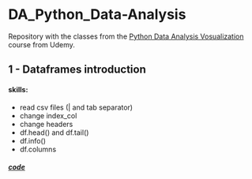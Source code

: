 # DA_Python_Data-Analysis

Repository with the classes from the [Python Data Analysis Vosualization](https://www.udemy.com/course/python-data-analysis-visualization/) course from Udemy.

## 1 - Dataframes introduction
#### skills:
- read csv files (| and tab separator)
- change index_col
- change headers
- df.head() and df.tail()
- df.info()
- df.columns
##### [code](https://github.com/ynaraoliveira/DA_Python_Data-Analysis/blob/main/01_Dataframes_intro_.ipynb)
